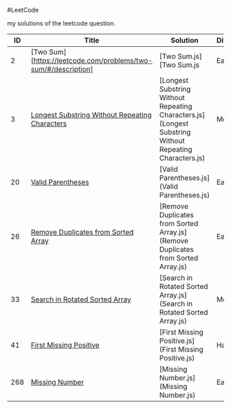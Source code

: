 #LeetCode

my solutions of the leetcode question.

| ID | Title | Solution | Difficulty |
|---| ----- | -------- | -------- |
|2| [Two Sum][https://leetcode.com/problems/two-sum/#/description] | [Two Sum.js][Two Sum.js| Easy |
|3| [Longest Substring Without Repeating Characters](https://leetcode.com/problems/longest-substring-without-repeating-characters/#/description)| [Longest Substring Without Repeating Characters.js](Longest Substring Without Repeating Characters.js) | Medium |
|20|[Valid Parentheses](https://leetcode.com/problems/valid-parentheses/?tab=Description)|[Valid Parentheses.js](Valid Parentheses.js)| Easy |
|26|[Remove Duplicates from Sorted Array](https://leetcode.com/problems/remove-duplicates-from-sorted-array/#/description)|[Remove Duplicates from Sorted Array.js](Remove Duplicates from Sorted Array.js)| Easy |
|33|[Search in Rotated Sorted Array](https://leetcode.com/problems/search-in-rotated-sorted-array/?tab=Description)|[Search in Rotated Sorted Array.js](Search in Rotated Sorted Array.js)| Medium |
|41| [First Missing Positive](https://leetcode.com/problems/first-missing-positive/?tab=Description) | [First Missing Positive.js](First Missing Positive.js)| Hard |
|268|[Missing Number](https://leetcode.com/problems/missing-number/?tab=Description)|[Missing Number.js](Missing Number.js)| Easy |